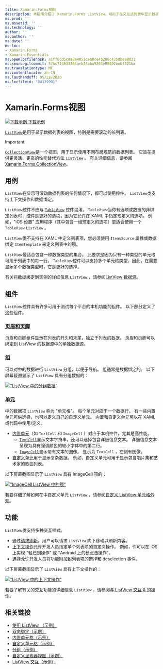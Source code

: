 ```yaml
---
title: Xamarin.Forms视图
description: 本指南介绍了 Xamarin.Forms ListView，可用于在交互式列表中显示数据。
ms.prod: ''
ms.assetid: ''
ms.technology: ''
author: ''
ms.author: ''
ms.date: ''
no-loc:
- Xamarin.Forms
- Xamarin.Essentials
ms.openlocfilehash: a1ff8dd5c8a8a4051cea8ce4b288c42bdbaa8d31
ms.sourcegitcommit: 57bc714633364aeb34aba9803e88802bebf321ba
ms.translationtype: MT
ms.contentlocale: zh-CN
ms.lasthandoff: 05/28/2020
ms.locfileid: "84139901"
---
```

# <a name="xamarinforms-listview"></a>Xamarin.Forms视图

[![下载示例](~/media/shared/download.png) 下载示例](https://docs.microsoft.com/samples/xamarin/xamarin-forms-samples/workingwithlistview)

[`ListView`](xref:Xamarin.Forms.ListView)是用于显示数据列表的视图，特别是需要滚动的长列表。

> [!IMPORTANT]
> [`CollectionView`](xref:Xamarin.Forms.CollectionView)是一个视图，用于显示使用不同布局规范的数据列表。 它旨在提供更灵活、更高的性能替代方法 [`ListView`](xref:Xamarin.Forms.ListView) 。 有关详细信息，请参阅[ Xamarin.Forms CollectionView](~/xamarin-forms/user-interface/collectionview/index.md)。

## <a name="use-cases"></a>用例

`ListView`在显示可滚动数据列表的任何情况下，都可以使用控件。 `ListView`类支持上下文操作和数据绑定。

`ListView`控件不应与 [`TableView`](~/xamarin-forms/user-interface/tableview.md) 控件混淆。 `TableView`当你有选项或数据的非绑定列表时，控件是更好的选项，因为它允许在 XAML 中指定预定义的选项。 例如，"iOS 设置" 应用程序（其中包含一组预定义的选项）更适合使用一个 `TableView` `ListView` 。

`ListView`类不支持在 XAML 中定义列表项，您必须使用 `ItemsSource` 属性或数据绑定 `ItemTemplate` 来定义列表中的项。

`ListView`最适合包含一种数据类型的集合。 此要求是因为只有一种类型的单元格可用于列表中的每一行。 `TableView`控件可以支持多个单元格类型，因此，在需要显示多个数据类型时，它是更好的选择。

有关将数据绑定到实例的详细信息 `ListView` ，请参阅[ListView 数据源](~/xamarin-forms/user-interface/listview/data-and-databinding.md)。

## <a name="components"></a>组件

`ListView`控件具有许多可用于测试每个平台的本机功能的组件。 以下部分定义了这些组件。

### <a name="headers-and-footers"></a>[页眉和页脚](customizing-list-appearance.md#headers-and-footers)

页眉和页脚组件显示在列表的开头和末尾，独立于列表的数据。 页眉和页脚可以绑定到 ListView 的数据源中的单独数据源。

### <a name="groups"></a>[组](customizing-list-appearance.md#grouping)

可以对中的数据进行 `ListView` 分组，以便于导航。 组通常是数据绑定的。 以下屏幕截图显示了 `ListView` 具有分组数据的：

[!["ListView 中的分组数据"](images/grouping-depth-cropped.png)](images/grouping-depth.png#lightbox "ListView 中的分组数据")

### <a name="cells"></a>[单元](customizing-cell-appearance.md)

中的数据项 `ListView` 称为 "单元格"。 每个单元对应于一个数据行。 有一些内置单元可供选择，也可以定义自己的自定义单元。 内置和自定义单元可以在 XAML 或代码中使用/定义。

- [内置单元](customizing-cell-appearance.md#built-in-cells)（如 `TextCell` 和 `ImageCell` ）对应于本机控件，尤其是高性能。
  - [`TextCell`](customizing-cell-appearance.md#textcell)显示文本字符串，还可以选择包含详细信息文本。 详细信息文本呈现为具有强调颜色的较小字体中的第二行。
  - [`ImageCell`](customizing-cell-appearance.md#imagecell)显示带有文本的图像。 显示为 `TextCell` ，左侧有图像。
- [自定义单元](customizing-cell-appearance.md#custom-cells)用于显示复杂数据。 例如，自定义单元可用于显示包含唱片集和艺术家的歌曲列表。

以下屏幕截图显示了 `ListView` 具有 ImageCell 项的：

[!["ImageCell ListView 中的项"](images/image-cell-default-cropped.png)](images/image-cell-default.png#lightbox "ListView 中的 ImageCell 项")

若要详细了解如何在中自定义单元 `ListView` ，请参阅[自定义 ListView 单元格外观](customizing-cell-appearance.md)。

## <a name="functionality"></a>功能

`ListView`类支持多种交互样式。

- 通过[请求刷新](interactivity.md#pull-to-refresh)，用户可以请求 `ListView` 向下移动以刷新内容。
- [上下文操作](interactivity.md#context-actions)允许开发人员指定单个列表项的自定义操作。 例如，你可以在 iOS 上实现 "轻扫到操作" 或 "Android 上的长点击操作"。
- [选择](interactivity.md#selection-and-taps)允许开发人员将功能附加到列表项的选择和 deselection 事件。

以下屏幕截图显示了 `ListView` 具有上下文操作的：

[!["ListView 中的上下文操作"](images/context-default-cropped.png)](images/context-default.png#lightbox "ListView 中的上下文操作")

若要了解有关的交互功能的详细信息 `ListView` ，请参阅[与 ListView 交互 & 的操作](interactivity.md)。

## <a name="related-links"></a>相关链接

- [使用 ListView （示例）](https://docs.microsoft.com/samples/xamarin/xamarin-forms-samples/workingwithlistview)
- [双向绑定（示例）](https://docs.microsoft.com/samples/xamarin/xamarin-forms-samples/userinterface-listview-switchentrytwobinding)
- [内置单元格（示例）](https://docs.microsoft.com/samples/xamarin/xamarin-forms-samples/userinterface-listview-builtincells)
- [自定义单元格（示例）](https://docs.microsoft.com/samples/xamarin/xamarin-forms-samples/userinterface-listview-customcells)
- [分组（示例）](https://docs.microsoft.com/samples/xamarin/xamarin-forms-samples/userinterface-listview-grouping)
- [自定义呈现器视图（示例）](https://docs.microsoft.com/samples/xamarin/xamarin-forms-samples/workingwithlistviewnative/)
- [ListView 交互（示例）](https://docs.microsoft.com/samples/xamarin/xamarin-forms-samples/userinterface-listview-interactivity)
